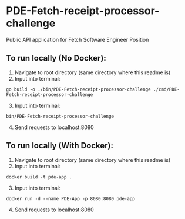 # PDE-Fetch-receipt-processor-challenge
Public API application for Fetch Software Engineer Position

## To run locally (No Docker):
1. Navigate to root directory (same directory where this readme is)
2. Input into terminal:
```
go build -o ./bin/PDE-Fetch-receipt-processor-challenge ./cmd/PDE-Fetch-receipt-processor-challenge
```
3. Input into terminal:
```
bin/PDE-Fetch-receipt-processor-challenge
```
4. Send requests to localhost:8080


## To run locally (With Docker):
1. Navigate to root directory (same directory where this readme is)
2. Input into terminal:
```
docker build -t pde-app .
```
3. Input into terminal:
```
docker run -d --name PDE-App -p 8080:8080 pde-app
```
4. Send requests to localhost:8080
